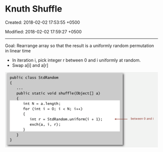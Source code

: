 # Knuth Shuffle

Created: 2018-02-02 17:53:55 +0500

Modified: 2018-02-02 17:59:27 +0500

---

Goal: Rearrange array so that the result is a uniformly random permutation in linear time


-   In iteration i, pick integer r between 0 and i uniformly at random.
-   Swap a[i] and a[r]

![image](media/Knuth-Shuffle-image1.png)

